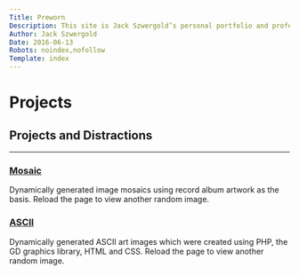 ```yaml
---
Title: Preworn
Description: This site is Jack Szwergold’s personal portfolio and professional calling card.
Author: Jack Szwergold
Date: 2016-06-13
Robots: noindex,nofollow
Template: index
---
```


# Projects
## Projects and Distractions

***

### [Mosaic](projects/mosaic)
Dynamically generated image mosaics using record album artwork as the basis. Reload the page to view another random image.

### [ASCII](projects/ascii)
Dynamically generated ASCII art images which were created using PHP, the GD graphics library, HTML and CSS. Reload the page to view another random image.